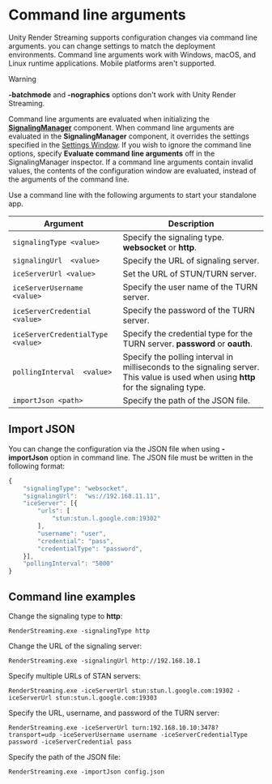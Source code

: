 # Command line arguments

Unity Render Streaming supports configuration changes via command line arguments. you can change settings to match the deployment environments. Command line arguments work with Windows, macOS, and Linux runtime applications. Mobile platforms aren't supported.

> [!WARNING]
> **-batchmode** and **-nographics** options don't work with Unity Render Streaming.

Command line arguments are evaluated when initializing the [**SignalingManager**](streaming-management.md) component. When command line arguments are evaluated in the **SignalingManager** component, it overrides the settings specified in the [Settings Window](settings.md). If you wish to ignore the command line options, specify **Evaluate command line arguments** off in the SignalingManager inspector. If a command line arguments contain invalid values, the contents of the configuration window are evaluated, instead of the arguments of the command line.

Use a command line with the following arguments to start your standalone app.

| Argument | Description |
| --- | --- |
| `signalingType <value>` | Specify the signaling type. **websocket** or **http**. |
|  `signalingUrl  <value>` | Specify the URL of signaling server. |
| `iceServerUrl <value>` | Set the URL of STUN/TURN server. |
| `iceServerUsername <value>` | Specify the user name of the TURN server. |
| `iceServerCredential <value>` | Specify the password of the TURN server. |
| `iceServerCredentialType <value>` | Specify the credential type for the TURN server. **password** or **oauth**. |
| `pollingInterval  <value>` | Specify the polling interval in milliseconds to the signaling server. This value is used when using **http** for the signaling type. |
| `importJson <path>` | Specify the path of the JSON file. |

## Import JSON

You can change the configuration via the JSON file when using **-importJson** option in command line. The JSON file must be written in the following format:

```javascript
{
    "signalingType": "websocket",
    "signalingUrl":  "ws://192.168.11.11",
    "iceServer": [{
        "urls": [
            "stun:stun.l.google.com:19302"
        ],
        "username": "user",
        "credential": "pass",
        "credentialType": "password",
    }],
    "pollingInterval": "5000"
}
```

## Command line examples

Change the signaling type to **http**:

```
RenderStreaming.exe -signalingType http
```

Change the URL of the signaling server:

```
RenderStreaming.exe -signalingUrl http://192.168.10.1
```

Specify multiple URLs of STAN servers:

```
RenderStreaming.exe -iceServerUrl stun:stun.l.google.com:19302 -iceServerUrl stun:stun.l.google.com:19303
```

Specify the URL, username, and password of the TURN server:

```
RenderStreaming.exe -iceServerUrl turn:192.168.10.10:3478?transport=udp -iceServerUsername username -iceServerCredentialType password -iceServerCredential pass
```

Specify the path of the JSON file:

```
RenderStreaming.exe -importJson config.json
```
